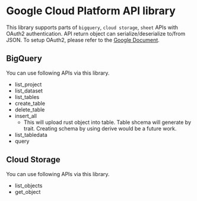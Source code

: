 # Google Cloud Platform API library

This library supports parts of `bigquery`, `cloud storage`, `sheet` APIs with OAuth2 authentication.
API return object can serialize/deserialize to/from JSON. To setup OAuth2, please refer to the [Google Document](https://developers.google.com/identity/protocols/oauth2).

## BigQuery

You can use following APIs via this library.

- list_project
- list_dataset
- list_tables
- create_table
- delete_table
- insert_all
  - This will upload rust object into table. Table shcema will generate by trait. Creating schema by using derive would be a future work.
- list_tabledata
- query

## Cloud Storage

You can use following APIs via this library.

- list_objects
- get_object
